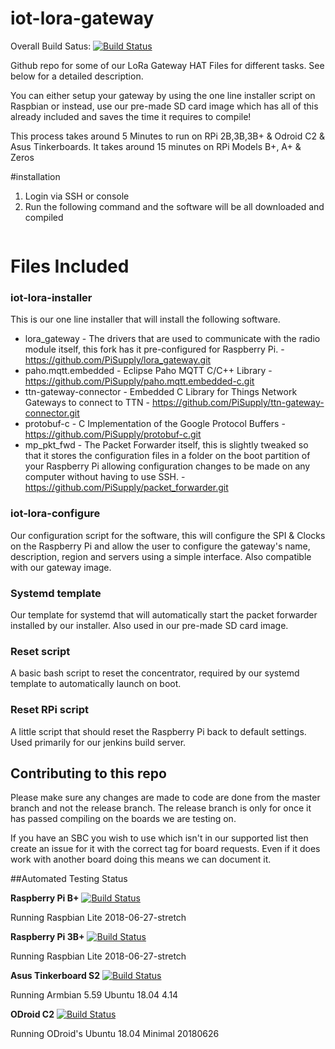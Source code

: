 # iot-lora-gateway
Overall Build Satus:
[![Build Status](https://jenkins.pi-supply.com/job/iot-lora-gateway/badge/icon)](https://jenkins.pi-supply.com/job/iot-lora-gateway/)

Github repo for some of our LoRa Gateway HAT Files for different tasks. See below for a detailed description.

You can either setup your gateway by using the one line installer script on Raspbian or instead, use our pre-made SD card image which has all of this already included and saves the time it requires to compile!

This process takes around 5 Minutes to run on RPi 2B,3B,3B+ & Odroid C2 & Asus Tinkerboards. It takes around 15 minutes on RPi Models B+, A+ & Zeros

#installation
1. Login via SSH or console
2. Run the following command and the software will be all downloaded and compiled
```curl -sSL https://raw.githubusercontent.com/PiSupply/iot-lora-gateway/master/iot-lora-installer | sudo python3
```


# Files Included
### iot-lora-installer
This is our one line installer that will install the following software.
* lora_gateway - The drivers that are used to communicate with the radio module itself, this fork has it pre-configured for Raspberry Pi. - https://github.com/PiSupply/lora_gateway.git
* paho.mqtt.embedded - Eclipse Paho MQTT C/C++ Library - https://github.com/PiSupply/paho.mqtt.embedded-c.git
* ttn-gateway-connector - Embedded C Library for Things Network Gateways to connect to TTN - https://github.com/PiSupply/ttn-gateway-connector.git
* protobuf-c - C Implementation of the Google Protocol Buffers - https://github.com/PiSupply/protobuf-c.git
* mp_pkt_fwd - The Packet Forwarder itself, this is slightly tweaked so that it stores the configuration files in a folder on the boot partition of your Raspberry Pi allowing configuration changes to be made on any computer without having to use SSH. - https://github.com/PiSupply/packet_forwarder.git

### iot-lora-configure
Our configuration script for the software, this will configure the SPI & Clocks on the Raspberry Pi and allow the user to configure the gateway's name, description, region and servers using a simple interface. Also compatible with our gateway image.

### Systemd template
Our template for systemd that will automatically start the packet forwarder installed by our installer. Also used in our pre-made SD card image.

### Reset script
A basic bash script to reset the concentrator, required by our systemd template to automatically launch on boot.

### Reset RPi script
A little script that should reset the Raspberry Pi back to default settings. Used primarily for our jenkins build server.

## Contributing to this repo
Please make sure any changes are made to code are done from the master branch and not the release branch. The release branch is only for once it has passed compiling on the boards we are testing on.

If you have an SBC you wish to use which isn't in our supported list then create an issue for it with the correct tag for board requests. Even if it does work with another board doing this means we can document it.

##Automated Testing Status

**Raspberry Pi B+**
[![Build Status](https://jenkins.pi-supply.com/job/iot-lora-gateway/SBCs=Raspberry%20Pi%20B+/badge/icon)](https://jenkins.pi-supply.com/job/iot-lora-gateway/SBCs=Raspberry%20Pi%20B+/)

Running Raspbian Lite 2018-06-27-stretch


**Raspberry Pi 3B+**
[![Build Status](https://jenkins.pi-supply.com/job/iot-lora-gateway/SBCs=Raspberry%20Pi%203B+/badge/icon)](https://jenkins.pi-supply.com/job/iot-lora-gateway/SBCs=Raspberry%20Pi%203B+/)

Running Raspbian Lite 2018-06-27-stretch

**Asus Tinkerboard S2**
[![Build Status](https://jenkins.pi-supply.com/job/iot-lora-gateway/SBCs=ASUS%20Tinkerboard%20S/badge/icon)](https://jenkins.pi-supply.com/job/iot-lora-gateway/SBCs=ASUS%20Tinkerboard%20S/)

Running Armbian 5.59 Ubuntu 18.04 4.14

**ODroid C2**
[![Build Status](https://jenkins.pi-supply.com/job/iot-lora-gateway/SBCs=Odroid%20C2/badge/icon)](https://jenkins.pi-supply.com/job/iot-lora-gateway/SBCs=Odroid%20C2/)

Running ODroid's Ubuntu 18.04 Minimal 20180626

